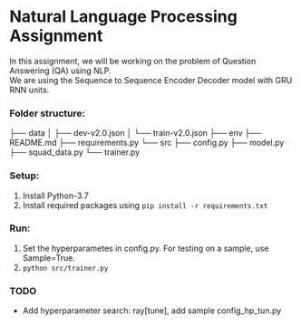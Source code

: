 # Natural Language Processing Assignment

In this assignment, we will be working on the problem of Question Answering (QA) using NLP.  
We are using the Sequence to Sequence Encoder Decoder model with GRU RNN units.

### Folder structure:

├── data
│   ├── dev-v2.0.json
│   └── train-v2.0.json
├── env
├── README.md
├── requirements.py
└── src
    ├── config.py
    ├── model.py
    ├── squad_data.py
    └── trainer.py

### Setup:

1. Install Python-3.7
1. Install required packages using ```pip install -r requirements.txt```

### Run:
1. Set the hyperparametes in config.py. For testing on a sample, use Sample=True.
1. ```python src/trainer.py```

### TODO
- Add hyperparameter search: ray[tune], add sample config_hp_tun.py

